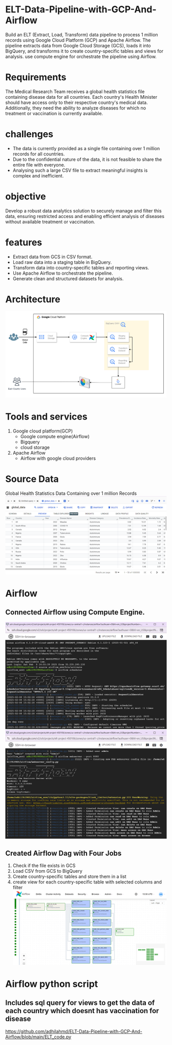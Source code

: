 # ELT-Data-Pipeline-with-GCP-And-Airflow
 Build an ELT (Extract, Load, Transform) data pipeline to process 1 million records using Google Cloud Platform (GCP) and Apache Airflow. The pipeline extracts data from Google Cloud Storage (GCS), loads it into BigQuery, and transforms it to create country-specific tables and views for analysis. use compute engine for orchestrate the pipeline using Airflow.

 # Requirements
 The Medical Research Team receives a global health statistics file containing disease data for all
countries.
Each country's Health Minister should have access only to their respective country's medical data.
Additionally, they need the ability to analyze diseases for which no treatment or vaccination is
currently available.
# challenges
- The data is currently provided as a single file containing over 1 million records for all countries.
- Due to the confidential nature of the data, it is not feasible to share the entire file with
 everyone.
- Analysing such a large CSV file to extract meaningful insights is complex and inefficient.
# objective
Develop a robust data analytics solution to securely manage and filter this data, ensuring
restricted access and enabling efficient analysis of diseases without available treatment or
vaccination.
# features
- Extract data from GCS in CSV format.
- Load raw data into a staging table in BigQuery.
- Transform data into country-specific tables and reporting views.
- Use Apache Airflow to orchestrate the pipeline.
- Generate clean and structured datasets for analysis.

# Architecture
![Alt text](architecture.png)
# Tools and services
1. Google cloud platform(GCP)
   - Google compute engine(Airflow)
   - Bigquery
   - cloud storage
2. Apache Airflow
   - Airflow with google cloud providers

# Source Data
  Global Health Statistics Data Containing over 1 million Records
  ![Alt text](row%20table/rawdata.png)

# Airflow
## Connected Airflow using Compute Engine.
![Alt text](SSH%20command.png)
![Alt text](SSH%20command_2.png)
## Created Airflow Dag with Four Jobs
1. Check if the file exists in GCS
2. Load CSV from GCS to BigQuery
3. Create country-specific tables and store them in a list
4. create view for each country-specific table with selected columns and filter
![Alt text](airflow/Airflow_2.png)
# Airflow python script
## Includes sql query for views to get the data of each country which doesnt has vaccination for disease
https://github.com/adhilahmd/ELT-Data-Pipeline-with-GCP-And-Airflow/blob/main/ELT_code.py
   


  
